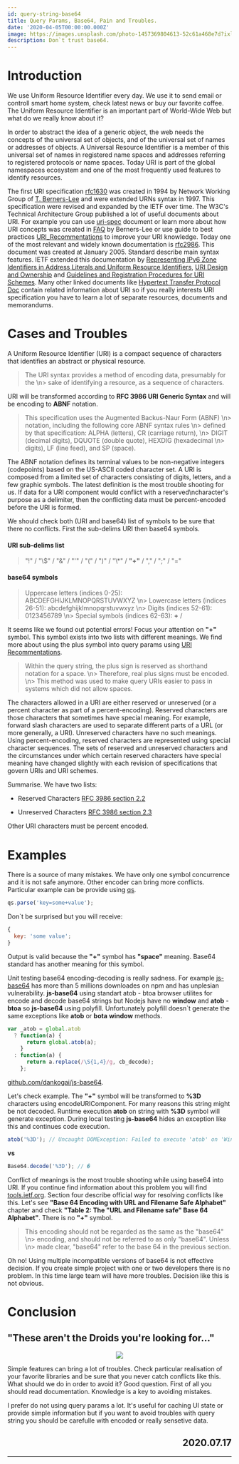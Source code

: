 ```yaml
---
id: query-string-base64
title: Query Params, Base64, Pain and Troubles.
date: '2020-04-05T00:00:00.000Z'
image: https://images.unsplash.com/photo-1457369804613-52c61a468e7d?ixlib=rb-1.2.1&ixid=eyJhcHBfaWQiOjEyMDd9&auto=format&fit=crop&w=1350&q=80
description: Don`t trust base64.
---
```


# Introduction

We use Uniform Resource Identifier every day. We use it to send email or controll smart home system, check latest news or buy our favorite coffee. The Uniform Resource Identifier is an important part of World-Wide Web but what do we really know about it?

In order to abstract the idea of a generic object, the web needs the concepts of the universal set of objects, and of the universal set of names or addresses of objects. A Universal Resource Identifier is a member of this universal set of names in registered name spaces and addresses referring to registered protocols or name spaces. Today URI is part of the global namespaces ecosystem and one of the most frequently used features to identify resources.

The first URI specification [rfc1630](https://tools.ietf.org/html/rfc1630) was created in 1994 by Network Working Group of [T. Berners-Lee](https://en.wikipedia.org/wiki/Tim_Berners-Lee) and were extended URNs syntax in 1997. This specification were revised and expanded by the IETF over time. The W3C's Technical Architecture Group published a lot of useful documents about URI. For example you can use [uri-spec](https://www.w3.org/Addressing/URL/uri-spec.html) document or learn more about how URI concepts was created in [FAQ](https://www.w3.org/People/Berners-Lee/FAQ.html) by Berners-Lee or use guide to best practices [URI_Recommentations](https://www.w3.org/Addressing/URL/4_URI_Recommentations.html) to improve your URI knowledge. Today one of the most relevant and widely known documentation is [rfc2986](https://tools.ietf.org/html/rfc3986). This document was created at January 2005. Standard describe main syntax features. IETF extended this documentation by [Representing IPv6 Zone Identifiers in Address Literals and Uniform Resource Identifiers](https://tools.ietf.org/html/rfc6874), [URI Design and Ownership](https://tools.ietf.org/html/rfc7320) and [Guidelines and Registration Procedures for URI Schemes](https://tools.ietf.org/html/rfc7595). Many other linked documents like [Hypertext Transfer Protocol Doc](https://tools.ietf.org/html/rfc2616) contain related information about URI so if you really interests URI specification you have to learn a lot of separate resources, documents and memorandums.

# Cases and Troubles

A Uniform Resource Identifier (URI) is a compact sequence of characters that identifies an abstract or physical resource.

> The URI syntax provides a method of encoding data, presumably for the  \n> sake of identifying a resource, as a sequence of characters.

URI will be transformed according to **RFC 3986 URI Generic Syntax** and will be encoding to **ABNF** notation.

> This specification uses the Augmented Backus-Naur Form (ABNF)  \n> notation, including the following core ABNF syntax rules  \n> defined by that specification: ALPHA (letters), CR (carriage return),  \n> DIGIT (decimal digits), DQUOTE (double quote), HEXDIG (hexadecimal  \n> digits), LF (line feed), and SP (space).

The ABNF notation defines its terminal values to be non-negative integers (codepoints) based on the US-ASCII coded character set. A URI is composed from a limited set of characters consisting of digits, letters, and a few graphic symbols. The latest definition is the most trouble shooting for us. If data for a URI component would conflict with a reserved\ncharacter's purpose as a delimiter, then the conflicting data must be percent-encoded before the URI is formed.

We should check both (URI and base64) list of symbols to be sure that there no conflicts. First the sub-delims URI then base64 symbols.

#### URI sub-delims list

> \"!\" / \"\\$\" / \"&\" / \"'\" / \"(\" / \")\" / \"\\*\" / **\"+\"** / \",\" / \";\" / \"=\"

#### base64 symbols

> Uppercase letters (indices 0-25): ABCDEFGHIJKLMNOPQRSTUVWXYZ  \n> Lowercase letters (indices 26-51): abcdefghijklmnopqrstuvwxyz  \n> Digits (indices 52-61): 0123456789  \n> Special symbols (indices 62-63): **+** /

It seems like we found out potential errors! Focus your attention on **\"+\"** symbol. This symbol exists into two lists with different meanings. We find more about using the plus symbol into query params using [URI Recommentations](https://www.w3.org/Addressing/URL/4_URI_Recommentations.html).

> Within the query string, the plus sign is reserved as shorthand notation for a space.  \n> Therefore, real plus signs must be encoded.  \n> This method was used to make query URIs easier to pass in systems which did not allow spaces.

The characters allowed in a URI are either reserved or unreserved (or a percent character as part of a percent-encoding). Reserved characters are those characters that sometimes have special meaning. For example, forward slash characters are used to separate different parts of a URL (or more generally, a URI). Unreserved characters have no such meanings. Using percent-encoding, reserved characters are represented using special character sequences. The sets of reserved and unreserved characters and the circumstances under which certain reserved characters have special meaning have changed slightly with each revision of specifications that govern URIs and URI schemes.

Summarise. We have two lists:

- Reserved Characters [RFC 3986 section 2.2](https://tools.ietf.org/html/rfc3986#section-2.2)

- Unreserved Characters [RFC 3986 section 2.3](https://tools.ietf.org/html/rfc3986#section-2.3)

Other URI characters must be percent encoded.

# Examples

There is a source of many mistakes. We have only one symbol concurrence and it is not safe anymore. Other encoder can bring more conflicts. Particular example can be provide using [qs](https://www.npmjs.com/package/qs).

```javascript
qs.parse('key=some+value');
```

Don`t be surprised but you will receive:

```javascript
{
  key: 'some value';
}
```

Output is valid because the **\"+\"** symbol has **\"space\"** meaning. Base64 standard has another meaning for this symbol.

Unit testing base64 encoding-decoding is really sadness. For example [js-base64](https://www.npmjs.com/package/js-base64) has more than 5 millions downloades on npm and has unplesian vulnerability. **js-base64** using standart atob - btoa browser utilites for encode and decode base64 strings but Nodejs have no **window** and **atob** - **btoa** so **js-base64** using polyfill. Unfortunately polyfill doesn`t generate the same exceptions like **atob** or **bota** **window** methods.

```javascript
var _atob = global.atob
  ? function(a) {
      return global.atob(a);
    }
  : function(a) {
      return a.replace(/\S{1,4}/g, cb_decode);
    };
```

[github.com/dankogai/js-base64](https://github.com/dankogai/js-base64/blob/e8a9a09edaf79fddee3623d97421151dcbd384c9/base64.js#L142).

Let's check example. The **\"+\"** symbol will be transformed to **%3D** characters using encodeURIComponent. For many reasons this string might be not decoded. Runtime execution **atob** on string with **%3D** symbol will generate exception. During local testing **js-base64** hides an exception like this and continues code execution.

```javascript
atob('%3D'); // Uncaught DOMException: Failed to execute 'atob' on 'Window': The string to be decoded is not correctly encoded.
```

**vs**

```javascript
Base64.decode('%3D'); // �
```

Conflict of meanings is the most trouble shooting while using base64 into URI. If you continue find information about this problem you will find [tools.ietf.org](https://tools.ietf.org/html/rfc3548#page-6). Section four describe official way for resolving conflicts like this. Let's see **\"Base 64 Encoding with URL and Filename Safe Alphabet\"** chapter and check **\"Table 2: The \"URL and Filename safe\" Base 64 Alphabet\"**. There is no **\"+\"** symbol.

> This encoding should not be regarded as the same as the \"base64\"  \n> encoding, and should not be referred to as only \"base64\". Unless  \n> made clear, \"base64\" refer to the base 64 in the previous section.

Oh no! Using multiple incompatible versions of base64 is not effective decision. If you create simple project with one or two developers there is no problem. In this time large team will have more troubles. Decision like this is not obvious.

# Conclusion

## "These aren't the Droids you're looking for..."

<div align='center'>
  <img src='https://miro.medium.com/max/1400/1*rsNFPltOQ-qDGqnl9jB_ug.png' />
</div>

Simple features can bring a lot of troubles. Check particular realisation of your favorite libraries and be sure that you never catch conflicts like this. What should we do in order to avoid it? Good question. First of all you should read documentation. Knowledge is a key to avoiding mistakes.

I prefer do not using query params a lot. It's useful for caching UI state or provide simple information but if you want to avoid troubles with query string you should be carefulle with encoded or really sensetive data.

<h2 align='right'>
    2020.07.17
</h2>

---
